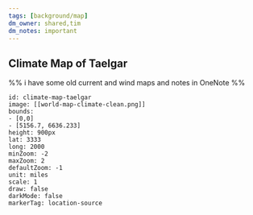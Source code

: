 ```yaml
---
tags: [background/map]
dm_owner: shared,tim
dm_notes: important
---
```

## Climate Map of Taelgar

%% i have some old current and wind maps and notes in OneNote %%

```leaflet 
id: climate-map-taelgar
image: [[world-map-climate-clean.png]] 
bounds: 
- [0,0]
- [5156.7, 6636.233]
height: 900px  
lat: 3333
long: 2000
minZoom: -2
maxZoom: 2
defaultZoom: -1
unit: miles 
scale: 1
draw: false
darkMode: false
markerTag: location-source
```
